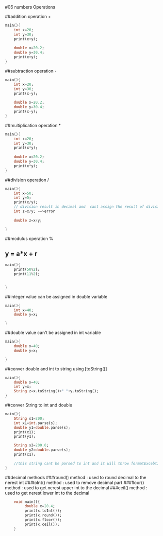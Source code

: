 #06 numbers Operations

##addition operation +
```dart
main(){
    int x=20;
    int y=30;
    print(x+y);
    
    double x=20.2;
    double y=30.4;
    print(x+y);
}
```

##subtraction operation -
```dart
main(){
    int x=20;
    int y=30;
    print(x-y);
    
    double x=20.2;
    double y=30.4;
    print(x-y);
}
```

##multiplication operation *
```dart
main(){
    int x=20;
    int y=30;
    print(x*y);
    
    double x=20.2;
    double y=30.4;
    print(x*y);
}
```

##division operation /
```dart
main(){
    int x=50;
    int y=5;
    print(x/y);
    // division result in decimal and  cant assign the result of division to int
    int z=x/y; ==>error
    
    double z=x/y;

}
```
##modulus operation %
 ## y = a*x + r 
```dart
main(){
    print(50%2);
    print(11%2);
    

}
```


##integer value can be assigned in double variable
```dart
main(){
    int x=40;
    double y=x;

}
```


##double value can't be assigned in int variable
```dart
main(){
    double x=40;
    double y=x;

}
```
##conver double and int to string using [toString()]
```dart
main(){
    double x=40;
    int y=x;
    String z=x.toString()+" "+y.toString();
}
```
##conver String to int and double
```dart
main(){
    String s1=200;
    int x1=int.parse(s);
    double y1=double.parse(s);
    print(x1);
    print(y1);

    String s2=200.0;
    double y2=double.parse(s);
    print(x1);
    
    //this string cant be parsed to int and it will throw formatExcebtion
}
```
##decimal methods
###round() method : used to round decimal to the nerest int
###toInt() method : used to remove decimal part
###floor() method : used to get nerest upper int to the decimal
###ceil() method : used to get nerest lower int to the decimal
```dart
    void main(){
         double x=20.4;
         print(x.toInt());
         print(x.round());
         print(x.floor());
         print(x.ceil());
    }
```